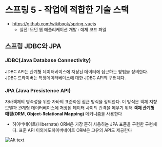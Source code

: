 # 스프링 5 - 작업에 적합한 기술 스택 
- https://github.com/wikibook/spring-vuejs
  - 실전! 모던 웹 애플리케이션 개발 : 예제 코드 파일

## 스프링 JDBC와 JPA
### JDBC(Java Database Connectivity)
JDBC API는 관계형 데이터베이스에 저장된 데이터에 접근하는 방법을 정의한다.
JDBC 드라이버는 특정데이터베이스에 대한 JDBC API의 구현체다.

### JPA (Java Presistence API)
자바객체의 영속성을 위한 자바의 표준화된 접근 방식을 정의한다.
이 방식은 객체 지향 모델과 관계형 데이터베이스에 저장된 데이터 사이의 간격을 메우기 위해 **객체 관계형 매핑(ORM, Object-Relational Mapping)** 메커니즘을 사용한다

- 하이버네이트(Hibernate) ORM은 가장 흔히 사용하는 JPA 표준을 구현한 구현체다. 표준 API 이외에도하이버네이트 ORM은 고유의 API도 제공한다 

![Alt text](/path/to/img.jpg)


